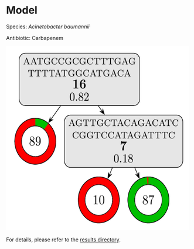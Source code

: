 
# Model

Species: *Acinetobacter baumannii*

Antibiotic: Carbapenem

<img src="./model.png" width=500 height=500 />

For details, please refer to the [results directory](../../../../../results/cart_b/acinetobacter%20baumannii/carbapenem/repeat_1/).

